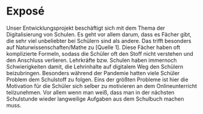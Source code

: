 # Exposé
Unser Entwicklungsprojekt beschäftigt sich mit dem Thema der Digitalisierung von Schulen. Es geht vor allem darum, dass es Fächer gibt, die sehr viel unbeliebter bei Schülern sind als andere. Das trifft besonders auf Naturwissenschaften/Mathe zu [Quelle 1]. Diese Fächer haben oft komplizierte Formeln, sodass die Schüler oft den Stoff nicht verstehen und den Anschluss verlieren.
Lehrkräfte bzw. Schulen haben immernoch Schwierigkeiten damit, die Lehrinhalte auf digitalem Weg den Schülern beizubringen. Besonders während der Pandemie hatten viele Schüler Problem dem Schulstoff zu folgen. Eins der größten Probleme ist hier die Motivation für die Schüler sich selber zu motivieren an dem Onlineunterricht teilzunehmen. Vor allem wenn man weiß, dass man in der nächsten Schulstunde wieder langweilige Aufgaben aus dem Schulbuch machen muss.
